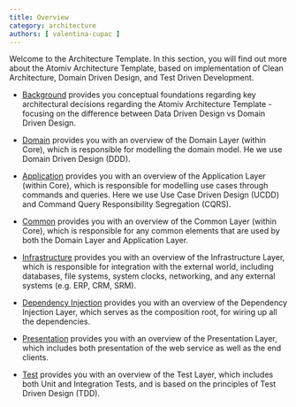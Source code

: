 ```yaml
---
title: Overview
category: architecture
authors: [ valentina-cupac ]
---
```


Welcome to the Architecture Template. In this section, you will find out more about the Atomiv Architecture Template, based on implementation of Clean Architecture, Domain Driven Design, and Test Driven Development.

* [Background](https://atomiv.org/templates/architecture/background) provides you conceptual foundations regarding key architectural decisions regarding the Atomiv Architecture Template - focusing on the difference between Data Driven Design vs Domain Driven Design.

* [Domain](https://atomiv.org/templates/architecture/domain) provides you with an overview of the Domain Layer (within Core), which is responsible for modelling the domain model. He we use Domain Driven Design (DDD).

* [Application](https://atomiv.org/templates/architecture/application) provides you with an overview of the Application Layer (within Core), which is responsible for modelling use cases through commands and queries. Here we use Use Case Driven Design (UCDD) and Command Query Responsibility Segregation (CQRS).

* [Common](https://atomiv.org/templates/architecture/common) provides you with an overview of the Common Layer (within Core), which is responsible for any common elements that are used by both the Domain Layer and Application Layer.

* [Infrastructure](https://atomiv.org/templates/architecture/infrastructure) provides you with an overview of the Infrastructure Layer, which is responsible for integration with the external world, including databases, file systems, system clocks, networking, and any external systems (e.g. ERP, CRM, SRM).

* [Dependency Injection](https://atomiv.org/templates/architecture/dependency-injection) provides you with an overview of the Dependency Injection Layer, which serves as the composition root, for wiring up all the dependencies.

* [Presentation](https://atomiv.org/templates/architecture/presentation) provides you with an overview of the Presentation Layer, which includes both presentation of the web service as well as the end clients.

* [Test](https://atomiv.org/templates/architecture/test) provides you with an overview of the Test Layer, which includes both Unit and Integration Tests, and is based on the principles of Test Driven Design (TDD).














